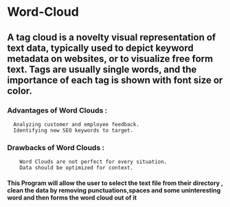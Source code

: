 # Word-Cloud
<h2>A tag cloud is a novelty visual representation of text data, typically used to depict keyword metadata on websites, or to visualize free form text. Tags are usually single words, and the importance of each tag is shown with font size or color.</h2>

<h3> Advantages of Word Clouds :</h3>

      Analyzing customer and employee feedback.
      Identifying new SEO keywords to target.
      

<h3> Drawbacks of Word Clouds :</h3>

        Word Clouds are not perfect for every situation.
        Data should be optimized for context.

<h4> This Program will allow the user to select the text file from their directory , clean the data by removing punctuations,spaces and some uninteresting word and then forms the word cloud out of it</h4>
